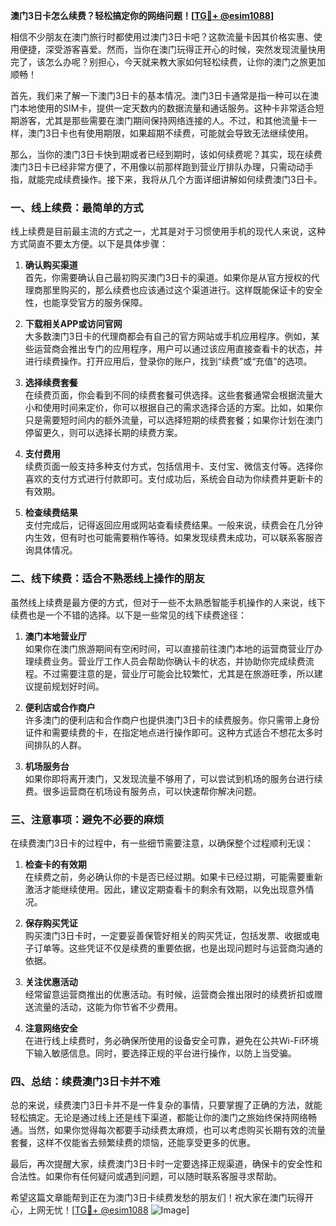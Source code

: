**澳门3日卡怎么续费？轻松搞定你的网络问题！[[TG💪+ @esim1088](https://t.me/s/esim1088)]**

相信不少朋友在澳门旅行时都使用过澳门3日卡吧？这款流量卡因其价格实惠、使用便捷，深受游客喜爱。然而，当你在澳门玩得正开心的时候，突然发现流量快用完了，该怎么办呢？别担心，今天就来教大家如何轻松续费，让你的澳门之旅更加顺畅！

首先，我们来了解一下澳门3日卡的基本情况。澳门3日卡通常是指一种可以在澳门本地使用的SIM卡，提供一定天数内的数据流量和通话服务。这种卡非常适合短期游客，尤其是那些需要在澳门期间保持网络连接的人。不过，和其他流量卡一样，澳门3日卡也有使用期限，如果超期不续费，可能就会导致无法继续使用。

那么，当你的澳门3日卡快到期或者已经到期时，该如何续费呢？其实，现在续费澳门3日卡已经非常方便了，不用像以前那样跑到营业厅排队办理，只需动动手指，就能完成续费操作。接下来，我将从几个方面详细讲解如何续费澳门3日卡。

### **一、线上续费：最简单的方式**

线上续费是目前最主流的方式之一，尤其是对于习惯使用手机的现代人来说，这种方式简直不要太方便。以下是具体步骤：

1. **确认购买渠道**  
   首先，你需要确认自己最初购买澳门3日卡的渠道。如果你是从官方授权的代理商那里购买的，那么续费也应该通过这个渠道进行。这样既能保证卡的安全性，也能享受官方的服务保障。

2. **下载相关APP或访问官网**  
   大多数澳门3日卡的代理商都会有自己的官方网站或手机应用程序。例如，某些运营商会推出专门的应用程序，用户可以通过该应用直接查看卡的状态，并进行续费操作。打开应用后，登录你的账户，找到“续费”或“充值”的选项。

3. **选择续费套餐**  
   在续费页面，你会看到不同的续费套餐可供选择。这些套餐通常会根据流量大小和使用时间来定价，你可以根据自己的需求选择合适的方案。比如，如果你只是需要短时间内的额外流量，可以选择短期的续费套餐；如果你计划在澳门停留更久，则可以选择长期的续费方案。

4. **支付费用**  
   续费页面一般支持多种支付方式，包括信用卡、支付宝、微信支付等。选择你喜欢的支付方式进行付款即可。支付成功后，系统会自动为你续费并更新卡的有效期。

5. **检查续费结果**  
   支付完成后，记得返回应用或网站查看续费结果。一般来说，续费会在几分钟内生效，但有时也可能需要稍作等待。如果发现续费未成功，可以联系客服咨询具体情况。

### **二、线下续费：适合不熟悉线上操作的朋友**

虽然线上续费是最方便的方式，但对于一些不太熟悉智能手机操作的人来说，线下续费也是一个不错的选择。以下是一些常见的线下续费途径：

1. **澳门本地营业厅**  
   如果你在澳门旅游期间有空闲时间，可以直接前往澳门本地的运营商营业厅办理续费业务。营业厅工作人员会帮助你确认卡的状态，并协助你完成续费流程。不过需要注意的是，营业厅可能会比较繁忙，尤其是在旅游旺季，所以建议提前规划好时间。

2. **便利店或合作商户**  
   许多澳门的便利店和合作商户也提供澳门3日卡的续费服务。你只需带上身份证件和需要续费的卡，在指定地点进行操作即可。这种方式适合不想花太多时间排队的人群。

3. **机场服务台**  
   如果你即将离开澳门，又发现流量不够用了，可以尝试到机场的服务台进行续费。很多运营商在机场设有服务点，可以快速帮你解决问题。

### **三、注意事项：避免不必要的麻烦**

在续费澳门3日卡的过程中，有一些细节需要注意，以确保整个过程顺利无误：

1. **检查卡的有效期**  
   在续费之前，务必确认你的卡是否已经过期。如果卡已经过期，可能需要重新激活才能继续使用。因此，建议定期查看卡的剩余有效期，以免出现意外情况。

2. **保存购买凭证**  
   购买澳门3日卡时，一定要妥善保管好相关的购买凭证，包括发票、收据或电子订单等。这些凭证不仅是续费的重要依据，也是出现问题时与运营商沟通的依据。

3. **关注优惠活动**  
   经常留意运营商推出的优惠活动。有时候，运营商会推出限时的续费折扣或赠送流量的活动，这能为你节省不少费用。

4. **注意网络安全**  
   在进行线上续费时，务必确保所使用的设备安全可靠，避免在公共Wi-Fi环境下输入敏感信息。同时，要选择正规的平台进行操作，以防上当受骗。

### **四、总结：续费澳门3日卡并不难**

总的来说，续费澳门3日卡并不是一件复杂的事情，只要掌握了正确的方法，就能轻松搞定。无论是通过线上还是线下渠道，都能让你的澳门之旅始终保持网络畅通。当然，如果你觉得每次都要手动续费太麻烦，也可以考虑购买长期有效的流量套餐，这样不仅能省去频繁续费的烦恼，还能享受更多的优惠。

最后，再次提醒大家，续费澳门3日卡时一定要选择正规渠道，确保卡的安全性和合法性。如果你有任何疑问或遇到问题，可以随时联系客服寻求帮助。

希望这篇文章能帮到正在为澳门3日卡续费发愁的朋友们！祝大家在澳门玩得开心，上网无忧！[[TG💪+ @esim1088](https://t.me/s/esim1088) ![Image](https://i.postimg.cc/4NQfJmqS/Snipaste-2025-05-13-00-14-12.png)]